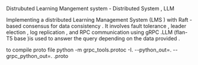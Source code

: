 Distrubuted Learning Mangement system - Distributed System , LLM

Implementing a distributed Learning Management System (LMS ) with Raft -based consensus for data consistency . It involves fault
tolerance , leader election , log replication , and RPC communication using gRPC .LLM (flan-T5 base )is used to answer the query
depending on the data provided .

to compile proto file
python -m grpc_tools.protoc -I. --python_out=. --grpc_python_out=. <name>.proto
